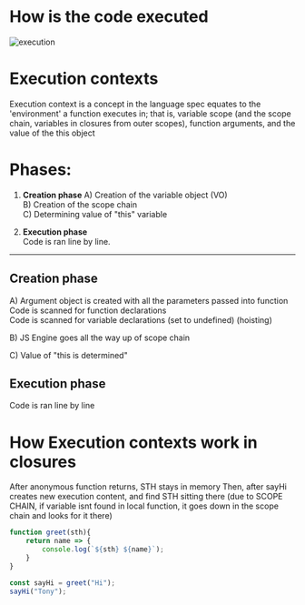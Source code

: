 # How is the code executed

![execution](http://i.imgur.com/2gXCI47.png)




# Execution contexts


Execution context is a concept in the language spec equates to the 'environment' a function executes in; that is, variable scope (and the scope chain, variables in closures from outer scopes), function arguments, and the value of the this object

# Phases:

1) **Creation phase**
A) Creation of the variable object (VO)  
B) Creation of the scope chain  
C) Determining value of "this" variable  

2) **Execution phase**    
Code is ran line by line.  
--------------------------------------------------------------------------

## Creation phase
A) Argument object is created with all the parameters passed into function  
   Code is scanned for function declarations  
   Code is scanned for variable declarations (set to undefined) (hoisting) 
   
 B) JS Engine goes all the way up of scope chain
 
 C) Value of "this is determined"  

## Execution phase
Code is ran line by line


# How Execution contexts work in closures
After anonymous function returns, STH stays in memory
Then, after sayHi creates new execution content, and find STH sitting there
(due to SCOPE CHAIN, if variable isnt found in local function, it goes down in the scope chain and looks for it there)


```javascript
function greet(sth){
    return name => {
        console.log(`${sth} ${name}`);
    }
}

const sayHi = greet("Hi");
sayHi("Tony");

```
